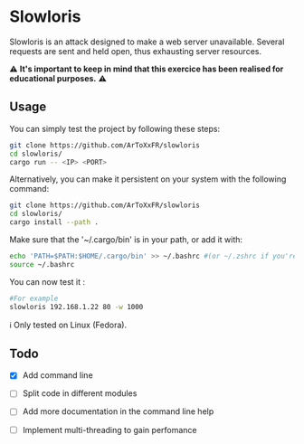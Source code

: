 # Slowloris

Slowloris is an attack designed to make a web server unavailable.
Several requests are sent and held open, thus exhausting server resources.


:warning: **It's important to keep in mind that this exercice has been realised for educational purposes.** :warning:

## Usage

You can simply test the project by following these steps:

```bash
git clone https://github.com/ArToXxFR/slowloris
cd slowloris/
cargo run -- <IP> <PORT>
```

Alternatively, you can make it persistent on your system with the following command:

```bash
git clone https://github.com/ArToXxFR/slowloris
cd slowloris/
cargo install --path .
```

Make sure that the '~/.cargo/bin' is in your path, or add it with:

```bash
echo 'PATH=$PATH:$HOME/.cargo/bin' >> ~/.bashrc #(or ~/.zshrc if you're using zsh)
source ~/.bashrc
```

You can now test it :

```bash
#For example
slowloris 192.168.1.22 80 -w 1000
```

:information_source: Only tested on Linux (Fedora).

## Todo

- [X] Add command line
- [ ] Split code in different modules
- [ ] Add more documentation in the command line help
- [ ] Implement multi-threading to gain perfomance



